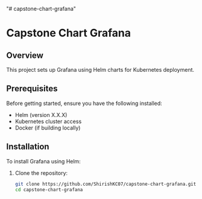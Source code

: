 "# capstone-chart-grafana" 
# Capstone Chart Grafana

## Overview

This project sets up Grafana using Helm charts for Kubernetes deployment.

## Prerequisites

Before getting started, ensure you have the following installed:

- Helm (version X.X.X)
- Kubernetes cluster access
- Docker (if building locally)

## Installation

To install Grafana using Helm:

1. Clone the repository:

   ```bash
   git clone https://github.com/ShirishKC07/capstone-chart-grafana.git
   cd capstone-chart-grafana
